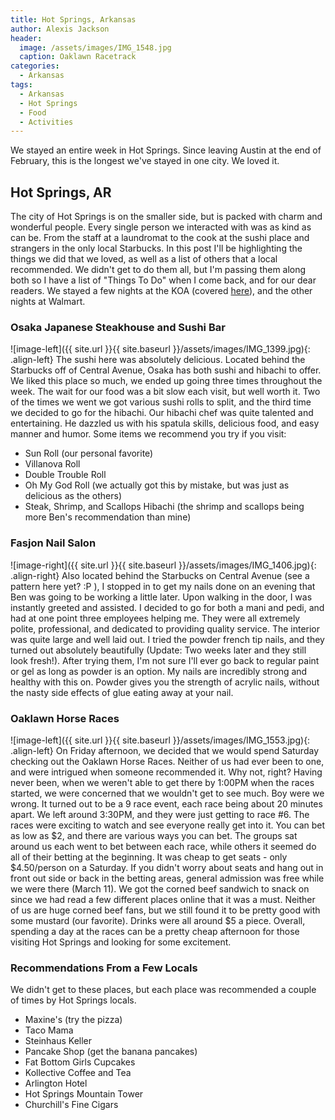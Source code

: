 ```yaml
---
title: Hot Springs, Arkansas
author: Alexis Jackson
header:
  image: /assets/images/IMG_1548.jpg
  caption: Oaklawn Racetrack
categories:
  - Arkansas
tags:
  - Arkansas
  - Hot Springs
  - Food
  - Activities
---
```


We stayed an entire week in Hot Springs. Since leaving Austin at the end of February, this is the longest we've stayed in one city. We loved it.

## Hot Springs, AR

The city of Hot Springs is on the smaller side, but is packed with charm and wonderful people. Every single person we interacted with was as kind as can be. From the staff at a laundromat to the cook at the sushi place and strangers in the only local Starbucks. In this post I'll be highlighting the things we did that we loved, as well as a list of others that a local recommended. We didn't get to do them all, but I'm passing them along both so I have a list of "Things To Do" when I come back, and for our dear readers. We stayed a few nights at the KOA (covered [here](/general/koa-hot-springs/)), and the other nights at Walmart.


### Osaka Japanese Steakhouse and Sushi Bar
![image-left]({{ site.url }}{{ site.baseurl }}/assets/images/IMG_1399.jpg){: .align-left}
The sushi here was absolutely delicious. Located behind the Starbucks off of Central Avenue, Osaka has both sushi and hibachi to offer. We liked this place so much, we ended up going three times throughout the week. The wait for our food was a bit slow each visit, but well worth it. Two of the times we went we got various sushi rolls to split, and the third time we decided to go for the hibachi. Our hibachi chef was quite talented and entertaining. He dazzled us with his spatula skills, delicious food, and easy manner and humor. Some items we recommend you try if you visit:
  - Sun Roll (our personal favorite)
  - Villanova Roll
  - Double Trouble Roll
  - Oh My God Roll (we actually got this by mistake, but was just as delicious as the others)
  - Steak, Shrimp, and Scallops Hibachi (the shrimp and scallops being more Ben's recommendation than mine)


### Fasjon Nail Salon
![image-right]({{ site.url }}{{ site.baseurl }}/assets/images/IMG_1406.jpg){: .align-right}
Also located behind the Starbucks on Central Avenue (see a pattern here yet? :P ), I stopped in to get my nails done on an evening that Ben was going to be working a little later. Upon walking in the door, I was instantly greeted and assisted. I decided to go for both a mani and pedi, and had at one point three employees helping me. They were all extremely polite, professional, and dedicated to providing quality service. The interior was quite large and well laid out. I tried the powder french tip nails, and they turned out absolutely beautifully (Update: Two weeks later and they still look fresh!). After trying them, I'm not sure I'll ever go back to regular paint or gel as long as powder is an option. My nails are incredibly strong and healthy with this on. Powder gives you the strength of acrylic nails, without the nasty side effects of glue eating away at your nail.

### Oaklawn Horse Races
![image-left]({{ site.url }}{{ site.baseurl }}/assets/images/IMG_1553.jpg){: .align-left}
On Friday afternoon, we decided that we would spend Saturday checking out the Oaklawn Horse Races. Neither of us had ever been to one, and were intrigued when someone recommended it. Why not, right? Having never been, when we weren't able to get there by 1:00PM when the races started, we were concerned that we wouldn't get to see much. Boy were we wrong. It turned out to be a 9 race event, each race being about 20 minutes apart. We left around 3:30PM, and they were just getting to race #6. The races were exciting to watch and see everyone really get into it. You can bet as low as $2, and there are various ways you can bet. The groups sat around us each went to bet between each race, while others it seemed do all of their betting at the beginning. It was cheap to get seats - only $4.50/person on a Saturday. If you didn't worry about seats and hang out in front out side or back in the betting areas, general admission was free while we were there (March 11). We got the corned beef sandwich to snack on since we had read a few different places online that it was a must. Neither of us are huge corned beef fans, but we still found it to be pretty good with some mustard (our favorite). Drinks were all around $5 a piece. Overall, spending a day at the races can be a pretty cheap afternoon for those visiting Hot Springs and looking for some excitement.

### Recommendations From a Few Locals

We didn't get to these places, but each place was recommended a couple of times by Hot Springs locals.

  - Maxine's (try the pizza)
  - Taco Mama
  - Steinhaus Keller
  - Pancake Shop (get the banana pancakes)
  - Fat Bottom Girls Cupcakes
  - Kollective Coffee and Tea
  - Arlington Hotel
  - Hot Springs Mountain Tower
  - Churchill's Fine Cigars
